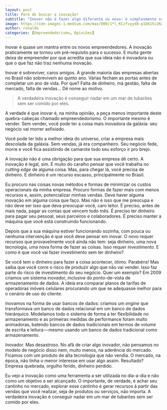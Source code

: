 ```yaml
---
layout: post
title: Pare de buscar a inovação!
subtitle: "Inover não é fazer algo diferente ou novo: é simplesmente sobreviver!"
image: https://cdn-images-1.medium.com/max/800/1*l_KCzfvyyd8-p1GK15c2Kw.jpeg
author: ronaldo
categories: [Empreendedorismo, Opiniões]
---
```


Inovar é quase um mantra entre os novos empreendedores. A inovação
praticamente se tornou um pré-requisito para o sucesso. E muita gente
deixa de empreender por que acredita que sua ideia não é inovadora ou
que o que faz não traz nenhuma inovação.

Inovar é sobreviver, caros amigos. A grande maioria das empresas
abertas no Brasil não sobrevivem ao quinto ano. Várias fecham as
portas antes de completar um ano de vida. Por que? Falta de dinheiro,
má gestão, falta de mercado, falta de vendas… Dê nome ao motivo.

> A verdadeira inovação é conseguir nadar em um mar de tubarões sem ser
> comido por eles.

A verdade é que inovar é, na minha opinião, a peça menos importante
deste quebra-cabeças chamado empreendedorismo. O importante mesmo é
vender. Sem vender, você pode ter a coisa mais inovadora da galáxia:
seu negócio vai morrer asfixiado.

Você pode ter tido a melhor ideia do universo, criar a empresa mais
descolada da galáxia. Sem vendas, já era companheiro. Seu negócio
fede, morre e você fica assistindo de camarote todo seu esforço ir pro
brejo.

A inovação não é uma obrigação para que sua empresa dê certo. A
inovação é legal, sim. É muito do caralho pensar que você trabalha no
*cutting edge* de alguma coisa. Mas, para chegar lá, você precisa de
dinheiro. E dinheiro é um recurso escasso, principalmente no Brasil.

Eu procuro nas coisas novas métodos e formas de minimizar os custos
operacionais da minha empresa. Procuro formas de fazer mais com menos
recursos e, assim, potencializar minhas vendas. Deve haver alguma
inovação em alguma coisa que faço. Mas não é isso que me preocupa e
não deve ser isso que deva preocupar você, caro leitor. É preciso,
antes de mais nada, pagar as contas que vencem todo mês. É preciso ter
dinheiro para pagar seu pessoal, seus parceiros e colaboradores. É
preciso manter a máquina que você está construindo funcionando.

Depois que a sua máquina estiver funcionando sozinha, com pouca ou
nenhuma intervenção é que você deve pensar em inovar. O novo requer
recursos que provavelmente você ainda não tem: seja dinheiro, uma nova
tecnologia, uma nova forma de fazer as coisas. Isso requer
*investimento*. E como é que você vai fazer investimento sem ter
dinheiro?

Se você tem o dinheiro para fazer a coisa acontecer, ótimo. Parabéns!
Mas saiba que você corre o risco de produzir algo que não vai vender.
Isso faz parte do risco de investimento do seu negócio. Quer um
exemplo?  Em 2009 criamos um sistema inovador, inclusive do
ponto-de-vista de armazenamento de dados. A ideia era comparar planos
de tarifas de operadoras móveis celulares procurando um que se
adequasse melhor para o cenário de uso do cliente.

Inovamos na forma de usar bancos de dados: criamos um *engine* que
transformava um banco de dados relacional em um banco de dados
hierárquico. Modelamos todo o sistema de forma a ter flexibilidade no
armazenamento e as primeiras medidas de performance foram muito
animadoras, batendo bancos de dados tradicionais em termos de volume
de escrita e leitura — mesmo usando um banco de dados tradicional como
armazenamento.

Inovador. Mas desastroso. No afã de criar algo inovador, não pensamos
no modelo de negócio disso nem, muito menos, na aderência do mercado.
Ficamos com um produto de alta tecnologia que não vendia. O mercado,
na época, não tinha o menor interesse em usar algo assim. Resultado?
Empresa quebrada, orgulho ferido, dinheiro perdido.

Eu vejo a inovação como uma ferramenta a ser utilizada no dia-a-dia e
não como um objetivo a ser alcançado. O importante, de verdade, é
achar seu cantinho no mercado, explorar esse cantinho e gerar recursos
à partir das vendas que você realizar, seja de produtos ou serviços,
não importa. A verdadeira inovação é conseguir nadar em um mar de
tubarões sem ser comido por eles.
